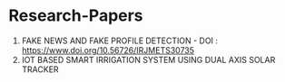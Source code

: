 # Research-Papers
1. FAKE NEWS AND FAKE PROFILE DETECTION - DOI : https://www.doi.org/10.56726/IRJMETS30735
2. IOT BASED SMART IRRIGATION SYSTEM USING DUAL AXIS SOLAR TRACKER 

